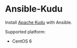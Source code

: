# Ansible-Kudu
Install [Apache Kudu](http://getkudu.io/) with Ansible.

Supported platform:
* CentOS 6
